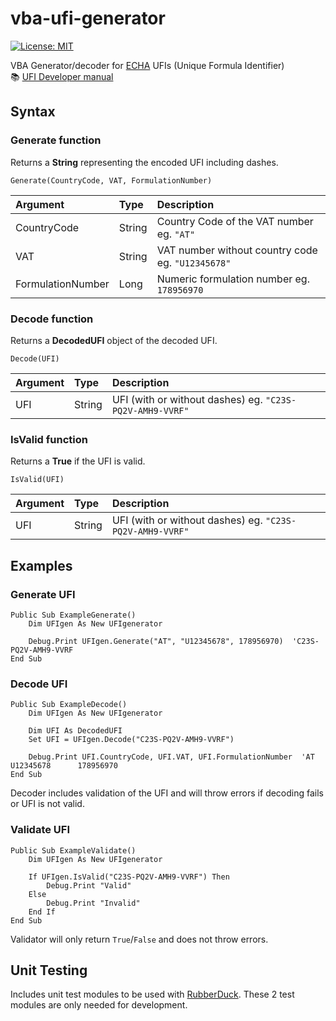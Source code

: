 # vba-ufi-generator
[![License: MIT](https://img.shields.io/badge/License-GPLv3-blue.svg)](https://opensource.org/licenses/gpl-3.0)

VBA Generator/decoder for [ECHA](https://ufi.echa.europa.eu/#/create) UFIs (Unique Formula Identifier)  
:books: [UFI Developer manual](https://poisoncentres.echa.europa.eu/documents/22284544/22295820/ufi_developers_manual_en.pdf)

## Syntax
### Generate function
Returns a **String** representing the encoded UFI including dashes.

    Generate(CountryCode, VAT, FormulationNumber)
    
| Argument          | Type   | Description                                       |
| :---------------- | :----- | :------------------------------------------------ |
| CountryCode       | String | Country Code of the VAT number eg. `"AT"`         |
| VAT               | String | VAT number without country code eg. `"U12345678"` |
| FormulationNumber | Long   | Numeric formulation number eg. `178956970`        |

### Decode function
Returns a **DecodedUFI** object of the decoded UFI.

    Decode(UFI)
    
| Argument | Type   | Description                                                |
| :------- | :----- | :--------------------------------------------------------- |
| UFI      | String | UFI (with or without dashes) eg. `"C23S-PQ2V-AMH9-VVRF"`   |

    
### IsValid function
Returns a **True** if the UFI is valid.

    IsValid(UFI)
    
| Argument | Type   | Description                                                |
| :------- | :----- | :--------------------------------------------------------- |
| UFI      | String | UFI (with or without dashes) eg. `"C23S-PQ2V-AMH9-VVRF"`   |


## Examples

### Generate UFI

```vba
Public Sub ExampleGenerate()
    Dim UFIgen As New UFIgenerator
    
    Debug.Print UFIgen.Generate("AT", "U12345678", 178956970)  'C23S-PQ2V-AMH9-VVRF
End Sub
```

### Decode UFI

```vba
Public Sub ExampleDecode()
    Dim UFIgen As New UFIgenerator
    
    Dim UFI As DecodedUFI
    Set UFI = UFIgen.Decode("C23S-PQ2V-AMH9-VVRF")

    Debug.Print UFI.CountryCode, UFI.VAT, UFI.FormulationNumber  'AT U12345678      178956970
End Sub
```
Decoder includes validation of the UFI and will throw errors if decoding fails or UFI is not valid.

### Validate UFI

```vba
Public Sub ExampleValidate()
    Dim UFIgen As New UFIgenerator
    
    If UFIgen.IsValid("C23S-PQ2V-AMH9-VVRF") Then
        Debug.Print "Valid"
    Else
        Debug.Print "Invalid"
    End If
End Sub
```
Validator will only return `True`/`False` and does not throw errors.

## Unit Testing
Includes unit test modules to be used with [RubberDuck](https://rubberduckvba.com/). These 2 test modules are only needed for development.
